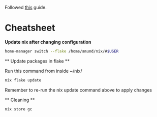 Followed [this](https://tech.aufomm.com/my-nix-journey-use-nix-with-ubuntu/) guide.

# Cheatsheet

**Update nix after changing configuration**

```bash
home-manager switch --flake /home/amund/nix/#$USER
```

** Update packages in flake **

Run this command from inside ~/nix/

```bash
nix flake update
```

Remember to re-run the nix update command above to apply changes

** Cleaning **

```bash
nix store gc
```

